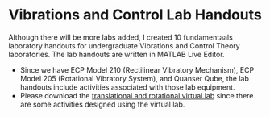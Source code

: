 # Vibrations and Control Lab Handouts
Although there will be more labs added, I created 10 fundamentaals laboratory handouts for undergraduate Vibrations and Control Theory laboratories. The lab handouts are written in MATLAB Live Editor.
- Since we have ECP Model 210 (Rectilinear Vibratory Mechanism), ECP Model 205 (Rotational Vibratory System), and Quanser Qube, the lab handouts include activities associated with those lab equipment.
- Please download the [translational and rotational virtual lab](https://www.mathworks.com/matlabcentral/fileexchange/111285-translational-and-rotational-vibrations-virtual-lab) since there are some activities designed using the virtual lab.

#### 
